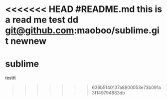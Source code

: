 <<<<<<< HEAD
#README.md
this is a read me test dd
git@github.com:maoboo/sublime.git 
newnew
=======
sublime
=======

testtt
>>>>>>> 636b5140137a8900053e73b091a3f149794883db
